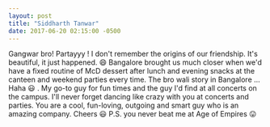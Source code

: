 ```yaml
---
layout: post
title: "Siddharth Tanwar"
date: 2017-06-20 02:15:00 -0500
---
```


Gangwar bro! Partayyy ! I don't remember the origins of our friendship. It's beautiful, it just happened. :smile: Bangalore brought us much closer when we'd have a fixed routine of McD dessert after lunch and evening snacks at the canteen and weekend parties every time. The bro wali story in Bangalore ... Haha :smiley: . My go-to guy for fun times and the guy I'd find at all concerts on the campus. I'll never forget dancing like crazy with you at concerts and parties. You are a cool, fun-loving, outgoing and smart guy who is an amazing company. Cheers :smiley: P.S. you never beat me at Age of Empires :stuck_out_tongue: